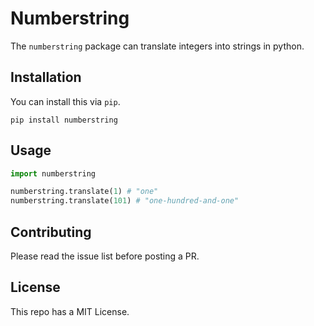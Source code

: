 # Numberstring

The `numberstring` package can translate integers into strings in python.

## Installation

You can install this via `pip`.

```
pip install numberstring
```

## Usage

```python
import numberstring

numberstring.translate(1) # "one"
numberstring.translate(101) # "one-hundred-and-one"
```


## Contributing

Please read the issue list before posting a PR.

## License

This repo has a MIT License.
